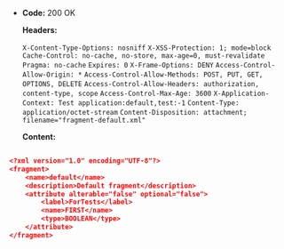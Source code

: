 * **Code:** 200 OK

  **Headers:**

  `X-Content-Type-Options: nosniff`
  `X-XSS-Protection: 1; mode=block`
  `Cache-Control: no-cache, no-store, max-age=0, must-revalidate`
  `Pragma: no-cache`
  `Expires: 0`
  `X-Frame-Options: DENY`
  `Access-Control-Allow-Origin: *`
  `Access-Control-Allow-Methods: POST, PUT, GET, OPTIONS, DELETE`
  `Access-Control-Allow-Headers: authorization, content-type, scope`
  `Access-Control-Max-Age: 3600`
  `X-Application-Context: Test application:default,test:-1`
  `Content-Type: application/octet-stream`
  `Content-Disposition: attachment; filename="fragment-default.xml"`

  **Content:**

```json

<?xml version="1.0" encoding="UTF-8"?>
<fragment>
    <name>default</name>
    <description>Default fragment</description>
    <attribute alterable="false" optional="false">
        <label>ForTests</label>
        <name>FIRST</name>
        <type>BOOLEAN</type>
    </attribute>
</fragment>

```
